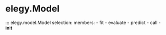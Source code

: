 # elegy.Model

::: elegy.model.Model
    selection:
        members:
            - fit
            - evaluate
            - predict
            - call
            - __init__